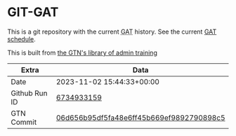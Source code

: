 # GIT-GAT

This is a git repository with the current <abbr title="Galaxy Admin Training">GAT</abbr> history. See the current [GAT schedule](https://gxy.io/gat).

This is built from [the GTN's library of admin training](https://training.galaxyproject.org/training-material/topics/admin/)

Extra | Data
--- | ---
Date | 2023-11-02 15:44:33+00:00
Github Run ID | [6734933159](https://github.com/galaxyproject/training-material/actions/runs/6734933159)
GTN Commit | [06d656b95df5fa48e6ff45b669ef9892790898c5](https://github.com/galaxyproject/training-material/tree/06d656b95df5fa48e6ff45b669ef9892790898c5)
